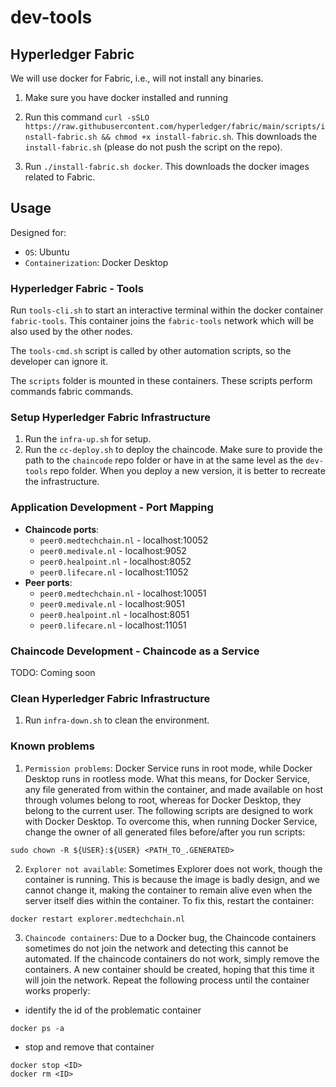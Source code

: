 # dev-tools

## Hyperledger Fabric

We will use docker for Fabric, i.e., will not install any binaries.

1. Make sure you have docker installed and running

2. Run this command 
`curl -sSLO https://raw.githubusercontent.com/hyperledger/fabric/main/scripts/install-fabric.sh && chmod +x install-fabric.sh`. This downloads the `install-fabric.sh` (please do not push the script on the repo).

3. Run `./install-fabric.sh docker`. This downloads the docker images related to Fabric.

## Usage

Designed for:
* `OS`: Ubuntu
* `Containerization`: Docker Desktop

### Hyperledger Fabric - Tools

Run `tools-cli.sh` to start an interactive terminal within the docker container `fabric-tools`. This container joins the `fabric-tools` network which will be also used by the other nodes. 

The `tools-cmd.sh` script is called by other automation scripts, so the developer can ignore it.

The `scripts` folder is mounted in these containers. These scripts perform commands fabric commands.

### Setup Hyperledger Fabric Infrastructure

1. Run the `infra-up.sh` for setup.
2. Run the `cc-deploy.sh` to deploy the chaincode. Make sure to provide the path to the `chaincode` repo folder or have in at the same level as the `dev-tools` repo folder. When you deploy a new version, it is better to recreate the infrastructure.

### Application Development - Port Mapping
* **Chaincode ports**:
    * `peer0.medtechchain.nl` - localhost:10052
    * `peer0.medivale.nl` - localhost:9052
    * `peer0.healpoint.nl` - localhost:8052
    * `peer0.lifecare.nl` - localhost:11052
* **Peer ports**:
    * `peer0.medtechchain.nl` - localhost:10051
    * `peer0.medivale.nl` - localhost:9051
    * `peer0.healpoint.nl` - localhost:8051
    * `peer0.lifecare.nl` - localhost:11051

### Chaincode Development - Chaincode as a Service
TODO: Coming soon

### Clean Hyperledger Fabric Infrastructure
1. Run `infra-down.sh` to clean the environment.

### Known problems

1. `Permission problems`: Docker Service runs in root mode, while Docker Desktop runs in rootless mode. What this means, for Docker Service, any file generated from within the container, and made available on host through volumes belong to root, whereas for Docker Desktop, they belong to the current user. The following scripts are designed to work with Docker Desktop. To overcome this, when running Docker Service, change the owner of all generated files before/after you run scripts:
```
sudo chown -R ${USER}:${USER} <PATH_TO_.GENERATED>
```

2. `Explorer not available`: Sometimes Explorer does not work, though the container is running. This is because the image is badly design, and we cannot change it, making the container to remain alive even when the server itself dies within the container. To fix this, restart the container:
```
docker restart explorer.medtechchain.nl
```

3. `Chaincode containers`: Due to a Docker bug, the Chaincode containers sometimes do not join the network and detecting this cannot be automated. If the chaincode containers do not work, simply remove the containers. A new container should be created, hoping that this time it will join the network. Repeat the following process until the container works properly:

- identify the id of the problematic container
```
docker ps -a
```
- stop and remove that container
```
docker stop <ID>
docker rm <ID>
```
